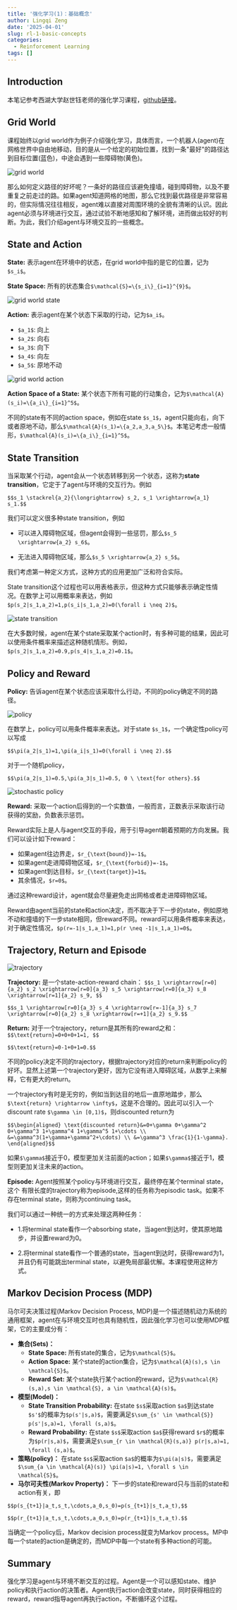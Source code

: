 ```yaml
---
title: '强化学习(1)：基础概念'
author: Lingqi Zeng
date: '2025-04-01'
slug: rl-1-basic-concepts
categories:
  - Reinforcement Learning
tags: []
---
```


## Introduction

本笔记参考西湖大学赵世钰老师的强化学习课程，[github链接](https://github.com/MathFoundationRL/Book-Mathematical-Foundation-of-Reinforcement-Learning)。

## Grid World

课程始终以grid world作为例子介绍强化学习，具体而言，一个机器人(agent)在网格世界中自由地移动，目的是从一个给定的初始位置，找到一条"最好"的路径达到目标位置(蓝色)，中途会遇到一些障碍物(黄色)。

![grid world](images/grid_world.png)

那么如何定义路径的好坏呢？一条好的路径应该避免撞墙，碰到障碍物，以及不要重复之前走过的路。如果agent知道网格的地图，那么它找到最优路径是非常容易的，但实际情况往往相反，agent难以直接对周围环境的全貌有清晰的认识。因此agent必须与环境进行交互，通过试验不断地感知和了解环境，进而做出较好的判断。为此，我们介绍agent与环境交互的一些概念。

## State and Action

**State:** 表示agent在环境中的状态，在grid world中指的是它的位置，记为`$s_i$`。

**State Space:** 所有的状态集合`$\mathcal{S}=\{s_i\}_{i=1}^{9}$`。

![grid world state](images/grid_world_state.png)

**Action:** 表示agent在某个状态下采取的行动，记为`$a_i$`。

-   `$a_1$`: 向上
-   `$a_2$`: 向右
-   `$a_3$`: 向下
-   `$a_4$`: 向左
-   `$a_5$`: 原地不动

![grid world action](images/grid_world_action.png)

**Action Space of a State:** 某个状态下所有可能的行动集合，记为`$\mathcal{A}(s_i)=\{a_i\}_{i=1}^5$`。

不同的state有不同的action space，例如在state `$s_1$`，agent只能向右，向下或者原地不动，那么`$\mathcal{A}(s_1)=\{a_2,a_3,a_5\}$`。本笔记考虑一般情形，`$\mathcal{A}(s_i)=\{a_i\}_{i=1}^5$`。

## State Transition

当采取某个行动，agent会从一个状态转移到另一个状态，这称为**state transition**，它定于了agent与环境的交互行为。例如

`$$s_1 \stackrel{a_2}{\longrightarrow} s_2, s_1 \xrightarrow{a_1} s_1.$$`

我们可以定义很多种state transition，例如

-   可以进入障碍物区域，但agent会得到一些惩罚，那么`$s_5 \xrightarrow{a_2} s_6$`。

-   无法进入障碍物区域，那么`$s_5 \xrightarrow{a_2} s_5$`。

我们考虑第一种定义方式，这种方式的应用更加广泛和符合实际。

State transition这个过程也可以用表格表示，但这种方式只能够表示确定性情况。在数学上可以用概率来表达，例如`$p(s_2|s_1,a_2)=1,p(s_i|s_1,a_2)=0(\forall i \neq 2)$`。

![state transition](images/state_transition.png)

在大多数时候，agent在某个state采取某个action时，有多种可能的结果，因此可以使用条件概率来描述这种随机情形。例如，`$p(s_2|s_1,a_2)=0.9,p(s_4|s_1,a_2)=0.1$`。

## Policy and Reward

**Policy:** 告诉agent在某个状态应该采取什么行动，不同的policy确定不同的路径。

![policy](images/policy.png)

在数学上，policy可以用条件概率来表达。对于state `$s_1$`，一个确定性policy可以写成

`$$\pi(a_2|s_1)=1,\pi(a_i|s_1)=0(\forall i \neq 2).$$`

对于一个随机policy，

`$$\pi(a_2|s_1)=0.5,\pi(a_3|s_1)=0.5, 0 \ \text{for others}.$$`

![stochastic policy](images/stochastic_policy.png)

**Reward:** 采取一个action后得到的一个实数值，一般而言，正数表示采取该行动获得的奖励，负数表示惩罚。

Reward实际上是人与agent交互的手段，用于引导agent朝着预期的方向发展。我们可以设计如下reward：

- 如果agent往边界走，`$r_{\text{bound}}=-1$`。
- 如果agent走进障碍物区域，`$r_{\text{forbid}}=-1$`。
- 如果agent到达目标，`$r_{\text{target}}=1$`。
- 其余情况，`$r=0$`。

通过这种reward设计，agent就会尽量避免走出网格或者走进障碍物区域。

Reward由agent当前的state和action决定，而不取决于下一步的state，例如原地不动和撞墙的下一步state相同，但reward不同。reward可以用条件概率来表达，对于确定性情况，`$p(r=-1|s_1,a_1)=1,p(r \neq -1|s_1,a_1)=0$`。

## Trajectory, Return and Episode

![trajectory](images/trajectory.png)

**Trajectory:** 是一个state-action-reward chain：
`$$s_1 \xrightarrow[r=0]{a_2} s_2 \xrightarrow[r=0]{a_3} s_5 \xrightarrow[r=0]{a_3} s_8 \xrightarrow[r=1]{a_2} s_9, $$`

`$$s_1 \xrightarrow[r=0]{a_3} s_4 \xrightarrow[r=-1]{a_3} s_7 \xrightarrow[r=0]{a_2} s_8 \xrightarrow[r=+1]{a_2} s_9.$$`

**Return:** 对于一个trajectory，return是其所有的reward之和：
`$$\text{return}=0+0+0+1=1, $$`

`$$\text{return}=0-1+0+1=0.$$`

不同的policy决定不同的trajectory，根据trajectory对应的return来判断policy的好坏。显然上述第一个trajectory更好，因为它没有进入障碍区域，从数学上来解释，它有更大的return。

一个trajectory有时是无穷的，例如当到达目的地后一直原地踏步，那么`$\text{return} \rightarrow \infty$`，这是不合理的。因此可以引入一个discount rate `$\gamma \in [0,1)$`，则discounted return为

`$$\begin{aligned}
\text{discounted return}&=0+\gamma 0+\gamma^2 0+\gamma^3 1+\gamma^4 1+\gamma^5 1+\cdots \\
&=\gamma^3(1+\gamma+\gamma^2+\cdots) \\
&=\gamma^3 \frac{1}{1-\gamma}.
\end{aligned}$$`

如果`$\gamma$`接近于0，模型更加关注前面的action；如果`$\gamma$`接近于1，模型则更加关注未来的action。

**Episode:** Agent按照某个policy与环境进行交互，最终停在某个terminal state，这个
有限长度的trajectory称为episode,这样的任务称为episodic task。如果不存在terminal state，则称为continuing task。

我们可以通过一种统一的方式来处理这两种任务：

- 1.将terminal state看作一个absorbing state，当agent到达时，使其原地踏步，并设置reward为0。

- 2.将terminal state看作一个普通的state，当agent到达时，获得reward为1，并且仍有可能跳出terminal state，以避免局部最优解。本课程使用这种方式。

## Markov Decision Process (MDP)

马尔可夫决策过程(Markov Decision Process, MDP)是一个描述随机动力系统的通用框架，agent在与环境交互时也具有随机性，因此强化学习也可以使用MDP框架，它的主要成分有：

- **集合(Sets)：**
  - **State Space:** 所有state的集合，记为`$\mathcal{S}$`。
  - **Action Space:** 某个state的action集合，记为`$\mathcal{A}(s),s \in \mathcal{S}$`。
  - **Reward Set:** 某个state执行某个action的reward，记为`$\mathcal{R}(s,a),s \in \mathcal{S}, a \in \mathcal{A}(s)$`。
- **模型(Model)：**
  - **State Transition Probability:** 在state `$s$`采取action `$a$`到达state `$s'$`的概率为`$p(s'|s,a)$`，需要满足`$\sum_{s' \in \mathcal{S}} p(s'|s,a)=1, \forall (s,a)$`。
  - **Reward Probability:** 在state `$s$`采取action `$a$`获得reward `$r$`的概率为`$p(r|s,a)$`，需要满足`$\sum_{r \in \mathcal{R}(s,a)} p(r|s,a)=1, \forall (s,a)$`。
- **策略(policy)：** 在state `$s$`采取action `$a$`的概率为`$\pi(a|s)$`，需要满足`$\sum_{a \in \mathcal{A}(s)} \pi(a|s)=1, \forall s \in \mathcal{S}$`。
- **马尔可夫性(Markov Property)：** 下一步的state和reward只与当前的state和action有关，即

`$$p(s_{t+1}|a_t,s_t,\cdots,a_0,s_0)=p(s_{t+1}|s_t,a_t),$$`

`$$p(r_{t+1}|a_t,s_t,\cdots,a_0,s_0)=p(r_{t+1}|s_t,a_t).$$`

当确定一个policy后，Markov decision process就变为Markov process。MP中每一个state的action是确定的，而MDP中每一个state有多种action的可能。

## Summary

强化学习是agent与环境不断交互的过程。Agent是一个可以感知state、维护policy和执行action的决策者。Agent执行action会改变state，同时获得相应的reward，reward指导agent再执行action，不断循环这个过程。
